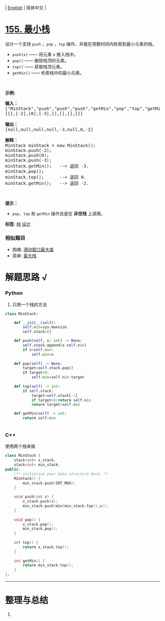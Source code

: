 | [English](README_EN.md) | 简体中文 |

# [155. 最小栈](https://leetcode-cn.com/problems/min-stack)
<p>设计一个支持 <code>push</code> ，<code>pop</code> ，<code>top</code> 操作，并能在常数时间内检索到最小元素的栈。</p>

<ul>
	<li><code>push(x)</code> &mdash;&mdash; 将元素 x 推入栈中。</li>
	<li><code>pop()</code>&nbsp;&mdash;&mdash; 删除栈顶的元素。</li>
	<li><code>top()</code>&nbsp;&mdash;&mdash; 获取栈顶元素。</li>
	<li><code>getMin()</code> &mdash;&mdash; 检索栈中的最小元素。</li>
</ul>

<p>&nbsp;</p>

<p><strong>示例:</strong></p>

<pre><strong>输入：</strong>
[&quot;MinStack&quot;,&quot;push&quot;,&quot;push&quot;,&quot;push&quot;,&quot;getMin&quot;,&quot;pop&quot;,&quot;top&quot;,&quot;getMin&quot;]
[[],[-2],[0],[-3],[],[],[],[]]

<strong>输出：</strong>
[null,null,null,null,-3,null,0,-2]

<strong>解释：</strong>
MinStack minStack = new MinStack();
minStack.push(-2);
minStack.push(0);
minStack.push(-3);
minStack.getMin();   --&gt; 返回 -3.
minStack.pop();
minStack.top();      --&gt; 返回 0.
minStack.getMin();   --&gt; 返回 -2.
</pre>

<p>&nbsp;</p>

<p><strong>提示：</strong></p>

<ul>
	<li><code>pop</code>、<code>top</code> 和 <code>getMin</code> 操作总是在 <strong>非空栈</strong> 上调用。</li>
</ul>

**标签:**  [栈](https://leetcode-cn.com/tag/stack) [设计](https://leetcode-cn.com/tag/design) 
 ### 相似题目
- 困难:	[滑动窗口最大值](https://leetcode-cn.com/problems/sliding-window-maximum) 
- 简单:	[最大栈](https://leetcode-cn.com/problems/max-stack) 

# 解题思路 √

### Python

1. 只用一个栈的方法

```python
class MinStack:

    def __init__(self):
        self.min=sys.maxsize
        self.stack=[]

    def push(self, x: int) -> None:
        self.stack.append(x-self.min)
        if x<self.min:
            self.min=x
            
    def pop(self) -> None:
        target=self.stack.pop()
        if target<0:
            self.min=self.min-target
        
    def top(self) -> int:
        if self.stack:
            target=self.stack[-1]
            if target<0:return self.min
            return target+self.min

    def getMin(self) -> int:
        return self.min
```


```python

```

### C++

使用两个栈来做

```cpp
class MinStack {
    stack<int> x_stack;
    stack<int> min_stack;
public:
    /** initialize your data structure here. */
    MinStack() {
        min_stack.push(INT_MAX);
    }
    
    void push(int x) {
        x_stack.push(x);
        min_stack.push(min(min_stack.top(),x));
    }
    
    void pop() {
        x_stack.pop();
        min_stack.pop();
    }
    
    int top() {
        return x_stack.top();
    }
    
    int getMin() {
        return min_stack.top();
    }
};

```

---



# 整理与总结

1. 